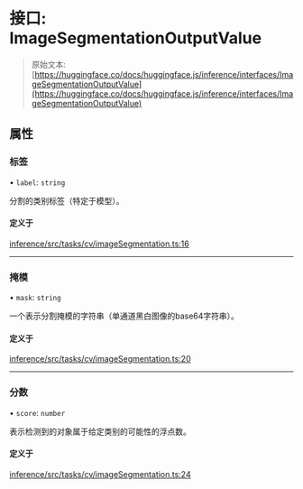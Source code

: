 # 接口: ImageSegmentationOutputValue

> 原始文本: [https://huggingface.co/docs/huggingface.js/inference/interfaces/ImageSegmentationOutputValue](https://huggingface.co/docs/huggingface.js/inference/interfaces/ImageSegmentationOutputValue)

## 属性

### 标签

• `label`: `string`

分割的类别标签（特定于模型）。

#### 定义于

[inference/src/tasks/cv/imageSegmentation.ts:16](https://github.com/huggingface/huggingface.js/blob/main/packages/inference/src/tasks/cv/imageSegmentation.ts#L16)

* * *

### 掩模

• `mask`: `string`

一个表示分割掩模的字符串（单通道黑白图像的base64字符串）。

#### 定义于

[inference/src/tasks/cv/imageSegmentation.ts:20](https://github.com/huggingface/huggingface.js/blob/main/packages/inference/src/tasks/cv/imageSegmentation.ts#L20)

* * *

### 分数

• `score`: `number`

表示检测到的对象属于给定类别的可能性的浮点数。

#### 定义于

[inference/src/tasks/cv/imageSegmentation.ts:24](https://github.com/huggingface/huggingface.js/blob/main/packages/inference/src/tasks/cv/imageSegmentation.ts#L24)
